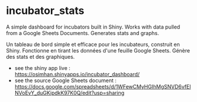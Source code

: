 # incubator_stats
A simple dashboard for incubators built in Shiny. Works with data pulled from a Google Sheets Documents. Generates stats and graphs. 

Un tableau de bord simple et efficace pour les incubateurs, construit en Shiny. Fonctionne en tirant les données d'une feuille Google Sheets. Génère des stats et des graphiques.

- see the shiny app live : https://osimhan.shinyapps.io/incubator_dashboard/
- see the source Google Sheets document : https://docs.google.com/spreadsheets/d/1WFewCMyHGIhMgSNVD6vfElNVoEvY_duGKipdkK97K0Q/edit?usp=sharing
